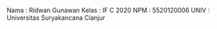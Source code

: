 Nama    : Ridwan Gunawan
Kelas   : IF C 2020
NPM     : 5520120006
UNIV    : Universitas Suryakancana Cianjur